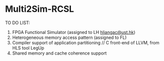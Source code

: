 # Multi2Sim-RCSL

TO DO LIST:
1. FPGA Functional Simulator (assigned to LH hliangac@ust.hk)
2. Heterogeneous memory access pattern (assigned to FL)
3. Compiler support of application partitioning
  // C front-end of LLVM, from HLS tool LegUp
4. Shared memory and cache coherence support
